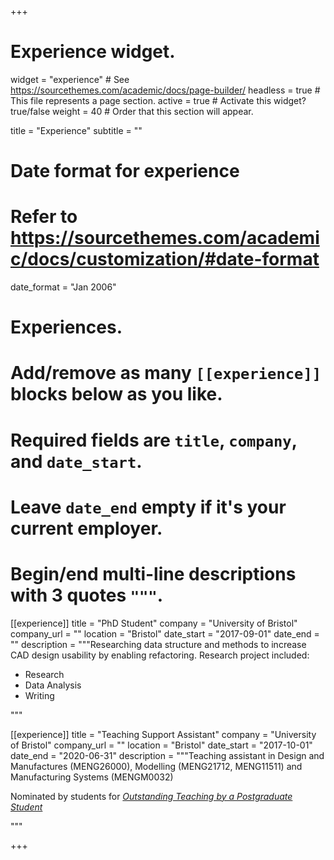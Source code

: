 +++
# Experience widget.
widget = "experience"  # See https://sourcethemes.com/academic/docs/page-builder/
headless = true  # This file represents a page section.
active = true  # Activate this widget? true/false
weight = 40  # Order that this section will appear.

title = "Experience"
subtitle = ""

# Date format for experience
#   Refer to https://sourcethemes.com/academic/docs/customization/#date-format
date_format = "Jan 2006"

# Experiences.
#   Add/remove as many `[[experience]]` blocks below as you like.
#   Required fields are `title`, `company`, and `date_start`.
#   Leave `date_end` empty if it's your current employer.
#   Begin/end multi-line descriptions with 3 quotes `"""`.
[[experience]]
  title = "PhD Student"
  company = "University of Bristol"
  company_url = ""
  location = "Bristol"
  date_start = "2017-09-01"
  date_end = ""
  description = """Researching data structure and methods to increase CAD design usability by enabling refactoring.  Research project included:

  * Research
  * Data Analysis
  * Writing

"""



[[experience]]
  title = "Teaching Support Assistant"
  company = "University of Bristol"
  company_url = ""
  location = "Bristol"
  date_start = "2017-10-01"
  date_end = "2020-06-31"
  description = """Teaching assistant in Design and Manufactures (MENG26000), Modelling (MENG21712, MENG11511) and Manufacturing Systems (MENGM0032)

Nominated by students for *[Outstanding Teaching by a Postgraduate Student](http://www.bristol.ac.uk/bilt/celebrating-staff/bta/2020-awards-and-criteria/)*

"""



+++